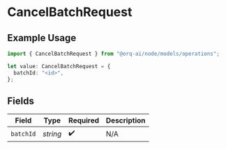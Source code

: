 # CancelBatchRequest

## Example Usage

```typescript
import { CancelBatchRequest } from "@orq-ai/node/models/operations";

let value: CancelBatchRequest = {
  batchId: "<id>",
};
```

## Fields

| Field              | Type               | Required           | Description        |
| ------------------ | ------------------ | ------------------ | ------------------ |
| `batchId`          | *string*           | :heavy_check_mark: | N/A                |